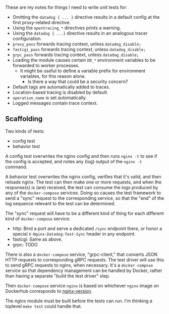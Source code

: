 These are my notes for things I need to write unit tests for:

- Omitting the `datadog { ... }` directive results in a default config at the first proxy-related directive.
- Using the `opentracing_*` directives prints a warning.
- Using the `datadog { ...}` directive results in an analogous tracer configuration.
- `proxy_pass` forwards tracing context, unless `datadog_disable;`
- `fastcgi_pass` forwards tracing context, unless `datadog_disable;`
- `grpc_pass` forwards tracing context, unless `datadog_disable;`
- Loading the module causes certain `DD_*` environment variables to be
  forwarded to worker processes.
  - It might be useful to define a variable prefix for environment variables,
    for this reason alone.
    - Is there a way that could be a security concern?
- Default tags are automatically added to traces.
- Location-based tracing is disabled by default.
- `operation_name` is set automatically.
- Logged messages contain trace context.

Scaffolding
-----------
Two kinds of tests:
- config test
- behavior test

A config test overwrites the nginx config and then runs `nginx -t` to see if
the config is accepted, and notes any (log) output of the `nginx -t` command.

A behavior test overwrites the nginx config, verifies that it's valid, and then
reloads nginx.  The test can then make one or more requests, and when the
response(s) is (are) received, the test can consume the logs produced by any
of the `docker-compose` services.  Doing so causes the test framework to send
a "sync" request to the corresponding service, so that the "end" of the log
sequence relevant to the test can be determined.

The "sync" request will have to be a different kind of thing for each different
kind of `docker-compose` service:

- http: Bind a port and serve a dedicated `/sync` endpoint there, or honor a
  special `X-Nginx-Datadog-Test-Sync` header in any endpoint.
- fastcgi: Same as above.
- grpc: TODO

There is also a `docker-compose` service, "grpc-client," that converts JSON
HTTP requests to corresponding gRPC requests.   The test driver will use this
to send gRPC requests to nginx, when necessary.  It's a `docker-compose`
service so that dependency management can be handled by Docker, rather than
having a separate "build the test driver" step.

Then `docker-compose` service `nginx` is based on whichever `nginx` image on
Dockerhub corresponds to [nginx-version](nginx-version).

The nginx module must be built before the tests can run.  I'm thinking a
toplevel `make test` could handle that.
